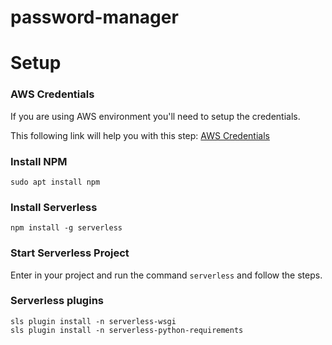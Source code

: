 # password-manager

# Setup

### AWS Credentials
If you are using AWS environment you'll need to setup the credentials. 

This following link will help you with this step:
[AWS Credentials](https://docs.aws.amazon.com/sdk-for-java/v1/developer-guide/setup-credentials.html)

### Install NPM
```
sudo apt install npm
```
### Install Serverless
```
npm install -g serverless
```
### Start Serverless Project
Enter in your project and run the command ``` serverless ``` and follow the steps.

### Serverless plugins
```
sls plugin install -n serverless-wsgi
sls plugin install -n serverless-python-requirements
```
